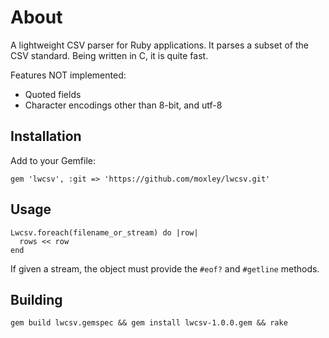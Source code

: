 # About
A lightweight CSV parser for Ruby applications. It parses a subset of the CSV standard.
Being written in C, it is quite fast.

Features NOT implemented:
* Quoted fields
* Character encodings other than 8-bit, and utf-8

## Installation
Add to your Gemfile:
```
gem 'lwcsv', :git => 'https://github.com/moxley/lwcsv.git'
```

## Usage
```
Lwcsv.foreach(filename_or_stream) do |row|
  rows << row
end
```

If given a stream, the object must provide the `#eof?` and `#getline` methods.

## Building
```
gem build lwcsv.gemspec && gem install lwcsv-1.0.0.gem && rake
```
